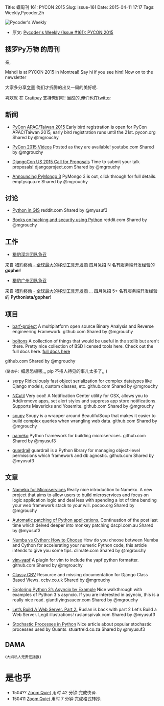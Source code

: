 Title: 蠎周刊 161: PYCON 2015
Slug: issue-161
Date: 2015-04-11 17:17
Tags: Weekly,Pycoder,Zh 


![Pycoder's Weekly](https://gallery.mailchimp.com/9735795484d2e4c204da82a29/images/Image_202014_01_22_20at_2010.45.04_20AM9789bf.png)


- 原文: [Pycoder's Weekly (Issue #161): PYCON 2015](http://us4.campaign-archive2.com/?u=9735795484d2e4c204da82a29&id=8f8d4bc674&e=889f3f6a05)

##  搜罗Py万物 的周刊

亲,

Mahdi is at PYCON 2015 in Montreal! Say hi if you see him! Now on to the newsletter

大家多分享[文章](http://pycoders.com/submissions/) 
俺们才折腾的出又一周的美好呢.

喜欢就
在 [Gratipay](https://www.gratipay.com/PycodersWeekly)
支持俺们吧!
当然的,俺们也在[twitter](http://www.twitter.com/pycoders)


## 新闻

- [PyCon APAC/Taiwan 2015](https://tw.pycon.org/2015apac/en/registration/)
Early bird registration is open for PyCon APAC/Taiwan 2015, early bird registration runs until the 21st.
pycon.org
Shared by @mgrouchy
 
- [PyCon 2015 Videos](https://www.youtube.com/channel/UCgxzjK6GuOHVKR_08TT4hJQ)
Posted as they are available!
youtube.com
Shared by @mgrouchy
 
- [DjangoCon US 2015 Call for Proposals](https://www.djangoproject.com/weblog/2015/apr/02/djangocon-us-2015-call-for-proposals/)
Time to submit your talk proposals!
djangoproject.com
Shared by @mgrouchy
 
- [Announcing PyMongo 3](http://emptysqua.re/blog/announcing-pymongo-3/)
PyMongo 3 is out, click through for full details.
emptysqua.re
Shared by @mgrouchy



## 讨论


- [Python in GIS](http://www.reddit.com/r/Python/comments/31znqr/python_in_gis/)
reddit.com
Shared by @myusuf3
 
- [Books on hacking and security using Python](http://www.reddit.com/r/Python/comments/31q3x0/books_on_hacking_and_security_using_python/)
reddit.com
Shared by @mgrouchy
 




## 工作


- [猎豹深圳团队急召](https://github.com/cheetahmobile/CMBM/wiki/BmSzHr)

来自 [猎豹移动 - 全球最大的移动工具开发商](http://www.cmcm.com/zh-cn/cm-backup/) 
四月急招 N 名有服务端开发经验的 **gopher**!


- [猎豹广州团队急召](https://github.com/cheetahmobile/CMBM/wiki/BmGzHr)

来自 [猎豹移动 - 全球最大的移动工具开发商](http://www.cmcm.com/zh-cn/cm-backup/) ...
四月急招 5+ 名有服务端开发经验的 **Pythonista/gopher**!


## 项目


- [barf-project](https://github.com/programa-stic/barf-project)
A multiplatform open source Binary Analysis and Reverse engineering Framework.
github.com
Shared by @mgrouchy
 
- [boltons](https://github.com/mahmoud/boltons)
A collection of things that would be useful in the stdlib but aren't there. Pretty nice collection of BSD licensed tools here. Check out the full docs here.
[full docs here](https://boltons.readthedocs.org/en/latest/)

github.com
Shared by @mgrouchy

(`是也乎:`
细思恐极哪,,,
pip 不招人待见的事儿太多了,,
)

 
- [serpy](https://github.com/clarkduvall/serpy)
Ridiculously fast object serialization for complex datatypes like Django models, custom classes, etc.
github.com
Shared by @mgrouchy
 
- [NCutil](https://github.com/jacobsalmela/NCutil)
Very cool! A Notification Center utility for OSX, allows you to Add/remove apps, set alert styles and suppress app store notifications. Supports Mavericks and Yosemite.
github.com
Shared by @mgrouchy
 
- [soupy](https://github.com/ChrisBeaumont/soupy)
Soupy is a wrapper around BeautifulSoup that makes it easier to build complex queries when wrangling web data.
github.com
Shared by @mgrouchy
 
- [nameko](https://github.com/onefinestay/nameko)
Python framework for building microservices.
github.com
Shared by @myusuf3
 
- [guardrail](https://github.com/jmcarp/guardrail)
guardrail is a Python library for managing object-level permissions which framework and db agnostic.
github.com
Shared by @myusuf3


## 文章

- [Nameko for Microservices](http://lucumr.pocoo.org/2015/4/8/microservices-with-nameko/)
Really nice introduction to Nameko. A new project that aims to allow users to build microservices and focus on logic application logic and deal less with spending a lot of time bending your web framework stack to your will.
pocoo.org
Shared by @mgrouchy
 
- [Automatic patching of Python applications.](http://blog.dscpl.com.au/2015/04/automatic-patching-of-python.html)
Continuation of the post last time which delved deeper into monkey patching
dscpl.com.au
Shared by @myusuf3
 
- [Numba vs Cython: How to Choose](http://eng.climate.com/2015/04/09/numba-vs-cython-how-to-choose/)
How do you choose between Numba and Cython for accelerating your numeric Python code, this article intends to give you some tips.
climate.com
Shared by @mgrouchy
 
- [vim-yapf](https://github.com/mindriot101/vim-yapf#why-you-may-not-need-this-plugin)
A plugin for vim to include the yapf python formatter.
github.com
Shared by @mgrouchy
 
- [Classy CBV](http://ccbv.co.uk/)
Resource and missing documentation for Django Class Based Views.
ccbv.co.uk
Shared by @mgrouchy
 
- [Exploring Python 3’s Asyncio by Example](http://www.giantflyingsaucer.com/blog/?p=5557)
Nice walkthrough with examples of Python 3's asyncio. If you are interested in asyncio, this is a really nice read.
giantflyingsaucer.com
Shared by @mgrouchy
 
- [Let’s Build A Web Server. Part 2.](http://ruslanspivak.com/lsbaws-part2/)
Ruslan is back with part 2 Let's Build a Web Server. Legit illustrations!
ruslanspivak.com
Shared by @myusuf3
 
- [Stochastic Processes in Python](http://www.stuartreid.co.za/random-walks-down-wall-street-stochastic-processes-in-python/)
Nice article about popular stochastic processes used by Quants.
stuartreid.co.za
Shared by @myusuf3
 




## DAMA
(`大妈私人无责任播报`)



# 是也乎

- 1504?? [Zoom.Quiet](http://zoomquiet.org/) 用时 42 分钟 完成快译.
- 150411 [Zoom.Quiet](http://zoomquiet.org/) 用时 7 分钟 完成格式转抄.

    
 
